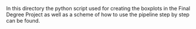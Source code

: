 In this directory the python script used for creating the boxplots in the Final Degree Project as well as a scheme of how to use the pipeline step by step can be found.
